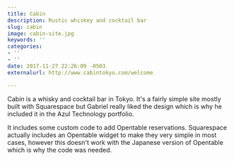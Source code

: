 ```yaml
---
title: Cabin
description: Rustic whiskey and cocktail bar
slug: cabin
image: cabin-site.jpg
keywords: ''
categories:
- ''
- ''
date: 2017-11-27 22:26:09 -0503
externalurl: http://www.cabintokyo.com/welcome

---
```

Cabin is a whisky and cocktail bar in Tokyo. It's a fairly simple site mostly built with Squarespace but Gabriel really liked the design which is why he included it in the Azul Technology portfolio.

It includes some custom code to add Opentable reservations. Squarespace actually includes an Opentable widget to make they very simple in most cases, however this doesn't work with the Japanese version of Opentable which is why the code was needed.